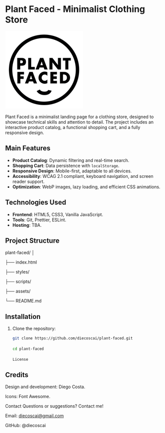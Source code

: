 # Plant Faced - Minimalist Clothing Store

![Plant Faced Logo](assets/images/logo.webp)

Plant Faced is a minimalist landing page for a clothing store, designed to showcase technical skills and attention to detail. The project includes an interactive product catalog, a functional shopping cart, and a fully responsive design.

## Main Features
- **Product Catalog**: Dynamic filtering and real-time search.
- **Shopping Cart**: Data persistence with `localStorage`.
- **Responsive Design**: Mobile-first, adaptable to all devices.
- **Accessibility**: WCAG 2.1 compliant, keyboard navigation, and screen reader support.
- **Optimization**: WebP images, lazy loading, and efficient CSS animations.

## Technologies Used
- **Frontend**: HTML5, CSS3, Vanilla JavaScript.
- **Tools**: Git, Prettier, ESLint.
- **Hosting**: TBA.

## Project Structure
plant-faced/
│

├── index.html

├── styles/

├── scripts/

├── assets/

└── README.md

## Installation
1. Clone the repository:
   ```bash
   git clone https://github.com/diecoscai/plant-faced.git

   cd plant-faced

   License


## Credits
Design and development: Diego Costa.

Icons: Font Awesome.

Contact
Questions or suggestions? Contact me!

Email: diecoscai@gmail.com

GitHub: @diecoscai
